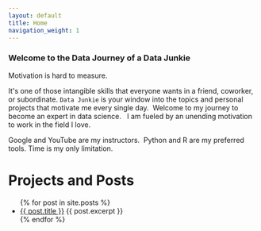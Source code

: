 ```yaml
---
layout: default
title: Home
navigation_weight: 1
---
```



### Welcome to the Data Journey of a Data Junkie

Motivation is hard to measure.   

It's one of those intangible skills that everyone wants in a friend, coworker, or subordinate. `Data Junkie` is your window into the topics and personal projects that motivate me every single day.  Welcome to my journey to become an expert in data science.   I am fueled by an unending motivation to work in the field I love.

Google and YouTube are my instructors.  Python and R are my preferred tools. Time is my only limitation.

# Projects and Posts

<ul>
  {% for post in site.posts %}
    <li>
      <a href="{{ post.url }}">{{ post.title }}</a>
      {{ post.excerpt }}
    </li>
  {% endfor %}
</ul>
